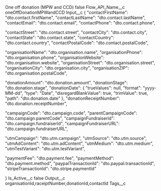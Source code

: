<?xml version="1.0" encoding="UTF-8"?>
<CustomMetadata xmlns="http://soap.sforce.com/2006/04/metadata" xmlns:xsi="http://www.w3.org/2001/XMLSchema-instance" xmlns:xsd="http://www.w3.org/2001/XMLSchema">
    <label>One off donation (MPW and CCD)</label>
    <protected>false</protected>
    <values>
        <field>Flow_API_Name__c</field>
        <value xsi:type="xsd:string">oneOffDonationMPWandCCD</value>
    </values>
    <values>
        <field>Input__c</field>
        <value xsi:type="xsd:string">{
  &quot;contactFirstName&quot;: &quot;dto.contact.firstName&quot;,
  &quot;contactLastName&quot;: &quot;dto.contact.lastName&quot;,
  &quot;contactEmail&quot;: &quot;dto.contact.email&quot;,
  &quot;contactPhone&quot;: &quot;dto.contact.phone&quot;,

  &quot;contactStreet&quot;: &quot;dto.contact.street&quot;,
  &quot;contactCity&quot;: &quot;dto.contact.city&quot;,
  &quot;contactState&quot;: &quot;dto.contact.state&quot;,
  &quot;contactCountry&quot;: &quot;dto.contact.country&quot;,
  &quot;contactPostalCode&quot;: &quot;dto.contact.postalCode&quot;,

  &quot;organisationName&quot;: &quot;dto.organisation.name&quot;,
  &quot;organisationPhone&quot;: &quot;dto.organisation.phone&quot;,
  &quot;organisationWebsite&quot;: &quot;dto.organisation.website&quot;,
  &quot;organisationStreet&quot;: &quot;dto.organisation.street&quot;,
  &quot;organisationCity&quot;: &quot;dto.organisation.city&quot;,
  &quot;organisationZIP&quot;: &quot;dto.organisation.postalCode&quot;,

  &quot;donationAmount&quot;: &quot;dto.donation.amount&quot;,
  &quot;donationStage&quot;: &quot;dto.donation.stage&quot;,
  &quot;donationDate&quot;: {
    &quot;trueValues&quot;: null,
    &quot;format&quot;: &quot;yyyy-MM-dd&quot;,
    &quot;type&quot;: &quot;Date&quot;,
    &quot;disregardBlankValue&quot;: true,
    &quot;trimValue&quot;: true,
    &quot;path&quot;: &quot;dto.donation.date&quot;
  },
  &quot;donationReceiptNumber&quot;: &quot;dto.donation.receiptNumber&quot;,

&quot;campaignCode&quot;: &quot;dto.campaign.code&quot;,
  &quot;parentCampaignCode&quot;: &quot;dto.campaign.parentCode&quot;,
  &quot;campaignFundraiserId&quot;: &quot;dto.campaign.fundraiserId&quot;,
  &quot;campaignFundraiserURL&quot;: &quot;dto.campaign.fundraiserURL&quot;,

  &quot;utmCampaign&quot;: &quot;dto.utm.campaign&quot;,
  &quot;utmSource&quot;: &quot;dto.utm.source&quot;,
  &quot;utmAdContent&quot;: &quot;dto.utm.adContent&quot;,
  &quot;utmMedium&quot;: &quot;dto.utm.medium&quot;,
  &quot;utmTestVariant&quot;: &quot;dto.utm.testVariant&quot;,

  &quot;paymentFee&quot;: &quot;dto.payment.fee&quot;,
  &quot;paymentMethod&quot;: &quot;dto.payment.method&quot;,
  &quot;paypalTransactionId&quot;: &quot;dto.paypal.transactionId&quot;,
  &quot;stripeTransactionId&quot;: &quot;dto.stripe.paymentId&quot;

}</value>
    </values>
    <values>
        <field>Is_Active__c</field>
        <value xsi:type="xsd:boolean">false</value>
    </values>
    <values>
        <field>Output__c</field>
        <value xsi:type="xsd:string">organisationId,raceiptNumber,donationId,contactId</value>
    </values>
    <values>
        <field>Tags__c</field>
        <value xsi:nil="true"/>
    </values>
</CustomMetadata>
